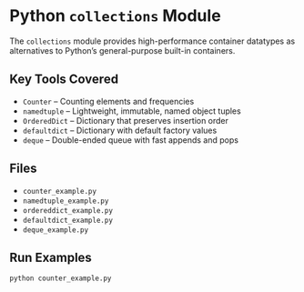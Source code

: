 # Python `collections` Module

The `collections` module provides high-performance container datatypes as alternatives to Python’s general-purpose built-in containers.

## Key Tools Covered

- `Counter` – Counting elements and frequencies
- `namedtuple` – Lightweight, immutable, named object tuples
- `OrderedDict` – Dictionary that preserves insertion order
- `defaultdict` – Dictionary with default factory values
- `deque` – Double-ended queue with fast appends and pops

## Files

- `counter_example.py`
- `namedtuple_example.py`
- `ordereddict_example.py`
- `defaultdict_example.py`
- `deque_example.py`

## Run Examples

```bash
python counter_example.py
```
